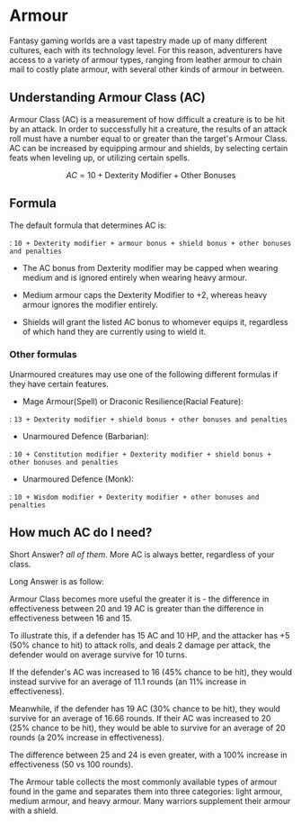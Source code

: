 # Armour

Fantasy gaming worlds are a vast tapestry made up of many different cultures, each with its technology level. For this reason, adventurers have access to a variety of armour types, ranging from leather armour to chain mail to costly plate armour, with several other kinds of armour in between.

## Understanding Armour Class (AC)

Armour Class (AC) is a measurement of how difficult a creature is to be hit by an attack. In order to successfully hit a creature, the results of an attack roll must have a number equal to or greater than the target's Armour Class. AC can be increased by equipping armour and shields, by selecting certain feats when leveling up, or utilizing certain spells.

$$
AC = 10+\text{Dexterity Modifier}+\text{Other Bonuses}
$$

## Formula

The default formula that determines AC is:

:   `10 + Dexterity modifier + armour bonus + shield bonus + other bonuses and penalties`

- The AC bonus from Dexterity modifier may be capped when wearing medium and is ignored entirely when wearing heavy armour.

- Medium armour caps the Dexterity Modifier to +2, whereas heavy armour ignores the modifier entirely.

- Shields will grant the listed AC bonus to whomever equips it, regardless of which hand they are currently using to wield it.

### Other formulas
Unarmoured creatures may use one of the following different formulas if they have certain features.

- Mage Armour(Spell) or Draconic Resilience(Racial Feature):

:   `13 + Dexterity modifier + shield bonus + other bonuses and penalties`

- Unarmoured Defence (Barbarian):

:   `10 + Constitution modifier + Dexterity modifier + shield bonus + other bonuses and penalties`

- Unarmoured Defence (Monk):

:   `10 + Wisdom modifier + Dexterity modifier + other bonuses and penalties`

## How much AC do I need?

Short Answer? *all of them*. More AC is always better, regardless of your class. 

Long Answer is as follow:  

Armour Class becomes more useful the greater it is - the difference in effectiveness between 20 and 19 AC is greater than the difference in effectiveness between 16 and 15.

To illustrate this, if a defender has 15 AC and 10 HP, and the attacker has +5 (50% chance to hit) to attack rolls, and deals 2 damage per attack, the defender would on average survive for 10 turns.

If the defender's AC was increased to 16 (45% chance to be hit), they would instead survive for an average of 11.1 rounds (an 11% increase in effectiveness).

Meanwhile, if the defender has 19 AC (30% chance to be hit), they would survive for an average of 16.66 rounds. If their AC was increased to 20 (25% chance to be hit), they would be able to survive for an average of 20 rounds (a 20% increase in effectiveness).

The difference between 25 and 24 is even greater, with a 100% increase in effectiveness (50 vs 100 rounds).

The Armour table collects the most commonly available types of armour found in the game and separates them into three categories: light armour, medium armour, and heavy armour. Many warriors supplement their armour with a shield.
